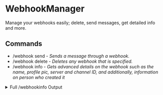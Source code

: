# WebhookManager
Manage your webhooks easily; delete, send messages, get detailed info and more.

## Commands

- /webhook send - *Sends a message through a webhook.*
- /webhook delete -  *Deletes any webhook that is specified.*
- /webhook info - *Gets advanced details on the webhook such as the name, profile pic, server and channel ID, and additionally, information on person who created it*

<details>
	<summary>Full /webhookinfo Output</summary>

  - Webhook Username
  - Webhook ID
  - Webhook Token
  - Channel ID
  - Server ID
  - Webhook Profile Picture
  - Webhook Type
  - Creator Profile
</details>
